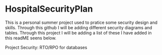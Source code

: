 # HospitalSecurityPlan
This is a personal summer project used to pratice some security design and skills.
Through this github I will be adding different security diagrams and tables.
Through this project I will be adding a list of these I have added in this readME seens below.

Project Security:
	RTO/RPO for databases
